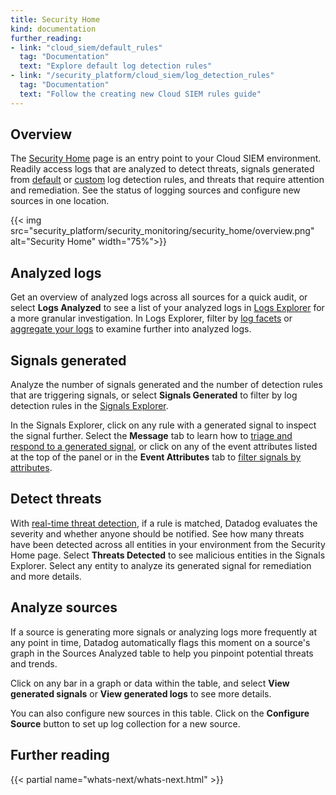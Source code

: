 ```yaml
---
title: Security Home
kind: documentation
further_reading:
- link: "cloud_siem/default_rules"
  tag: "Documentation"
  text: "Explore default log detection rules"
- link: "/security_platform/cloud_siem/log_detection_rules"
  tag: "Documentation"
  text: "Follow the creating new Cloud SIEM rules guide"
---
```


## Overview

The [Security Home][1] page is an entry point to your Cloud SIEM environment. Readily access logs that are analyzed to detect threats, signals generated from [default][2] or [custom][3] log detection rules, and threats that require attention and remediation. See the status of logging sources and configure new sources in one location.

{{< img src="security_platform/security_monitoring/security_home/overview.png" alt="Security Home" width="75%">}}

## Analyzed logs

Get an overview of analyzed logs across all sources for a quick audit, or select **Logs Analyzed** to see a list of your analyzed logs in [Logs Explorer][2] for a more granular investigation. In Logs Explorer, filter by [log facets][3] or [aggregate your logs][4] to examine further into analyzed logs.

## Signals generated

Analyze the number of signals generated and the number of detection rules that are triggering signals, or select **Signals Generated** to filter by log detection rules in the [Signals Explorer][5].

In the Signals Explorer, click on any rule with a generated signal to inspect the signal further. Select the **Message** tab to learn how to [triage and respond to a generated signal][6], or click on any of the event attributes listed at the top of the panel or in the **Event Attributes** tab to [filter signals by attributes][6].

## Detect threats

With [real-time threat detection][7], if a rule is matched, Datadog evaluates the severity and whether anyone should be notified. See how many threats have been detected across all entities in your environment from the Security Home page. Select **Threats Detected** to see malicious entities in the Signals Explorer. Select any entity to analyze its generated signal for remediation and more details.

## Analyze sources

If a source is generating more signals or analyzing logs more frequently at any point in time, Datadog automatically flags this moment on a source's graph in the Sources Analyzed table to help you pinpoint potential threats and trends.

Click on any bar in a graph or data within the table, and select **View generated signals** or **View generated logs** to see more details.

You can also configure new sources in this table. Click on the **Configure Source** button to set up log collection for a new source.

## Further reading

{{< partial name="whats-next/whats-next.html" >}}

[1]: https://app.datadoghq.com/security/homepage
[2]: /security_platform/default_rules/
[3]: /security_platform/cloud_siem/log_detection_rules
[3]: /logs/explorer/
[3]: /logs/explorer/facets/#overview
[4]: /logs/explorer/#aggregate-and-measure
[5]: /security_platform/explorer
[6]: /security_platform/explorer#inspect-a-security-signal
[7]: https://www.datadoghq.com/blog/announcing-security-monitoring/#real-time-threat-detection

